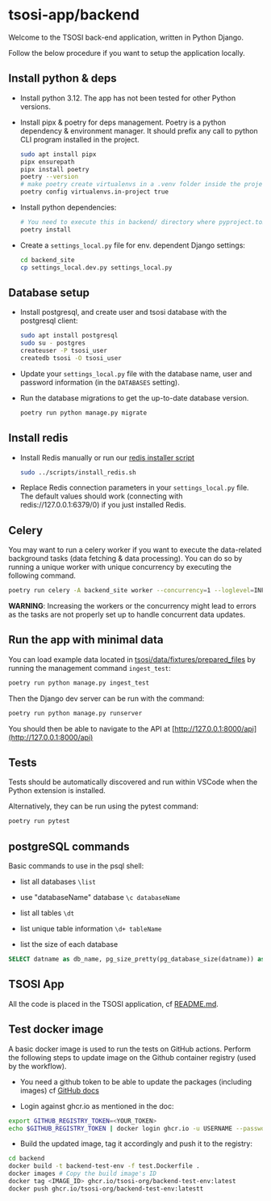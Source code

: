 # tsosi-app/backend

Welcome to the TSOSI back-end application, written in Python Django.

Follow the below procedure if you want to setup the application locally.

## Install python & deps

* Install python 3.12. The app has not been tested for other Python versions.

* Install pipx & poetry for deps management. Poetry is a python dependency & environment manager. It should prefix any call to python CLI program installed in the project. 
    ```bash
    sudo apt install pipx
    pipx ensurepath
    pipx install poetry
    poetry --version
    # make poetry create virtualenvs in a .venv folder inside the project folder
    poetry config virtualenvs.in-project true
    ```

* Install python dependencies:
    ```bash
    # You need to execute this in backend/ directory where pyproject.toml is located
    poetry install
    ```

* Create a `settings_local.py` file for env. dependent Django settings:
    ```bash
    cd backend_site
    cp settings_local.dev.py settings_local.py
    ```

## Database setup
* Install postgresql, and create user and tsosi database with the postgresql client:
    ```bash
    sudo apt install postgresql
    sudo su - postgres
    createuser -P tsosi_user
    createdb tsosi -O tsosi_user
    ```
* Update your `settings_local.py` file with the database name, user and password information (in the `DATABASES` setting).

* Run the database migrations to get the up-to-date database version.
    ```bash
    poetry run python manage.py migrate
    ```

## Install redis

* Install Redis manually or run our [redis installer script](/scripts/install_redis.sh)
    ```bash
    sudo ../scripts/install_redis.sh
    ```
    
* Replace Redis connection parameters in your `settings_local.py` file. The default values should work (connecting with redis://127.0.0.1:6379/0) if you just installed Redis. 

## Celery

You may want to run a celery worker if you want to execute the data-related background tasks (data fetching & data processing).
You can do so by running a unique worker with unique concurrency by executing the following command.

```bash
poetry run celery -A backend_site worker --concurrency=1 --loglevel=INFO
```

**WARNING**: Increasing the workers or the concurrency might lead to errors as the tasks are not properly set up to handle concurrent data updates.

## Run the app with minimal data

You can load example data located in [tsosi/data/fixtures/prepared_files](./tsosi/data/fixtures/prepared_files/) by running the management command `ingest_test`:

```bash
poetry run python manage.py ingest_test
```

Then the Django dev server can be run with the command:

```bash
poetry run python manage.py runserver
```

You should then be able to navigate to the API at [http://127.0.0.1:8000/api](http://127.0.0.1:8000/api)

## Tests

Tests should be automatically discovered and run within VSCode when the Python extension is installed.

Alternatively, they can be run using the pytest command:
```bash
poetry run pytest
```

## postgreSQL commands

Basic commands to use in the psql shell:

* list all databases `\list`

* use "databaseName" database `\c databaseName`

* list all tables `\dt`

* list unique table information `\d+ tableName`

* list the size of each database
```sql
SELECT datname as db_name, pg_size_pretty(pg_database_size(datname)) as db_usage FROM pg_database;
```


## TSOSI App

All the code is placed in the TSOSI application, cf [README.md](tsosi/README.md).


## Test docker image

A basic docker image is used to run the tests on GitHub actions.
Perform the following steps to update image on the Github container registry (used by the workflow).


- You need a github token to be able to update the packages (including images) cf [GitHub docs](https://docs.github.com/en/packages/working-with-a-github-packages-registry/working-with-the-container-registry#authenticating-to-the-container-registry)

- Login against ghcr.io as mentioned in the doc:

```bash
export GITHUB_REGISTRY_TOKEN=<YOUR_TOKEN>
echo $GITHUB_REGISTRY_TOKEN | docker login ghcr.io -u USERNAME --password-stdin
```

- Build the updated image, tag it accordingly and push it to the registry:

```bash
cd backend
docker build -t backend-test-env -f test.Dockerfile .
docker images # Copy the build image's ID
docker tag <IMAGE_ID> ghcr.io/tsosi-org/backend-test-env:latest
docker push ghcr.io/tsosi-org/backend-test-env:latestt
```


